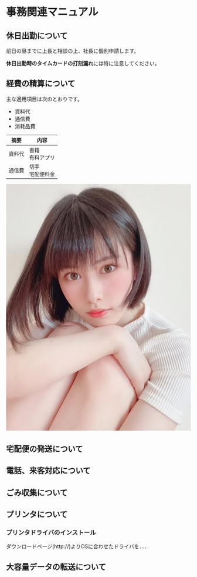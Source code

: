 # 事務関連マニュアル
## 休日出勤について
前日の昼までに上長と相談の上、社長に個別申請します。

**休日出勤時のタイムカードの打刻漏れ**には特に注意してください。

## 経費の精算について
主な適用項目は次のとおりです。
- 資料代
- 通信費
- 消耗品費

|摘要|内容
|--|--
|資料代|書籍<br>有料アプリ
|通信費|切手<br>宅配便料金

![玲奈](img/Efn0X-ZUwAAv2LL_orig.jpg)
## 宅配便の発送について
## 電話、来客対応について
## ごみ収集について
## プリンタについて
### プリンタドライバのインストール
ダウンロードページ(http://)よりOSに合わせたドライバを．．．
## 大容量データの転送について



